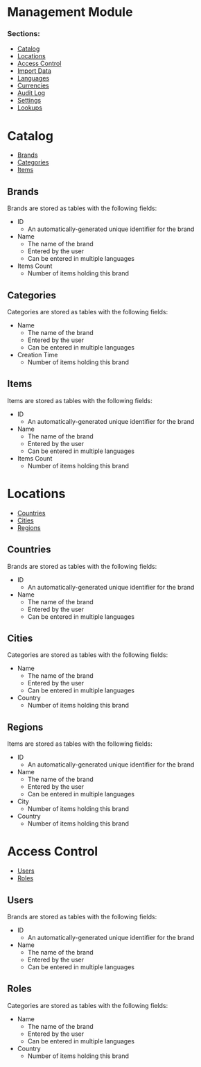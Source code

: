 # Management Module
### Sections:
* [Catalog](#catalog)
* [Locations](#locations)
* [Access Control](#access-control)
* [Import Data](#import-data)
* [Languages](#languages)
* [Currencies](#currencies)
* [Audit Log](#audit-log)
* [Settings](#settings)
* [Lookups](#lookups)

# Catalog
* [Brands](##brands)
* [Categories](##categories)
* [Items](##items)

## Brands
Brands are stored as tables with the following fields:
* ID 
  * An automatically-generated unique identifier for the brand
* Name 
  * The name of the brand 
  * Entered by the user 
  * Can be entered in multiple languages
* Items Count
  * Number of items holding this brand 
## Categories
Categories are stored as tables with the following fields:
* Name 
  * The name of the brand 
  * Entered by the user 
  * Can be entered in multiple languages
* Creation Time
  * Number of items holding this brand 

## Items
Items are stored as tables with the following fields:
* ID 
  * An automatically-generated unique identifier for the brand
* Name 
  * The name of the brand 
  * Entered by the user 
  * Can be entered in multiple languages
* Items Count
  * Number of items holding this brand 

# Locations
* [Countries](##countries)
* [Cities](##cities)
* [Regions](##regions)

## Countries
Brands are stored as tables with the following fields:
* ID 
  * An automatically-generated unique identifier for the brand
* Name 
  * The name of the brand 
  * Entered by the user 
  * Can be entered in multiple languages
 
## Cities
Categories are stored as tables with the following fields:
* Name 
  * The name of the brand 
  * Entered by the user 
  * Can be entered in multiple languages
* Country
  * Number of items holding this brand 

## Regions
Items are stored as tables with the following fields:
* ID 
  * An automatically-generated unique identifier for the brand
* Name 
  * The name of the brand 
  * Entered by the user 
  * Can be entered in multiple languages
* City
  * Number of items holding this brand
* Country
  * Number of items holding this brand 

# Access Control
* [Users](##users)
* [Roles](##roles)

## Users
Brands are stored as tables with the following fields:
* ID 
  * An automatically-generated unique identifier for the brand
* Name 
  * The name of the brand 
  * Entered by the user 
  * Can be entered in multiple languages
 
## Roles
Categories are stored as tables with the following fields:
* Name 
  * The name of the brand 
  * Entered by the user 
  * Can be entered in multiple languages
* Country
  * Number of items holding this brand 
